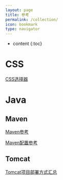 ```yaml
---
layout: page
title: 参考
permalink: /collection/
icon: bookmark
type: navigator
---
```


* content
{:toc}
# CSS

[CSS选择器]({{site.url}}/page/css-selector-reference)

# Java

## Maven

[Maven参考]({{site.url}}/page/maven-reference)

[Maven配置参考]({{site.url}}/page/maven-settings-reference)

## Tomcat

[Tomcat项目部署方式汇总]({{site.url}}/page/tomcat-deployment-reference)


